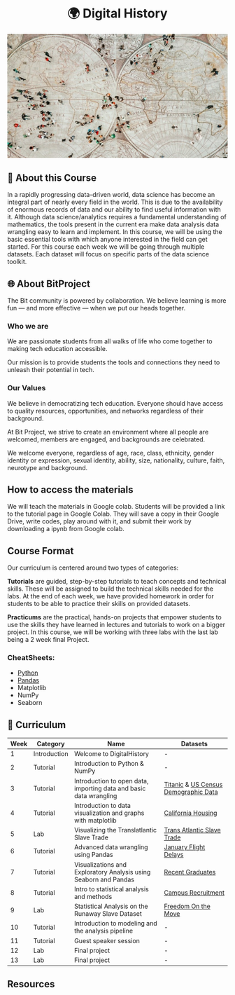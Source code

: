 # <div align = "center"> 🌍 Digital History </div>

<p align="center">
  <img src="assets/DigitalHistory.jpg" />
</p>

## 📝 About this Course
In a rapidly progressing data-driven world, data science has become an integral part of nearly every field in the world. This is due to the availability of enormous records of data and our ability to find useful information with it. Although data science/analytics requires a fundamental understanding of mathematics, the tools present in the current era make data analysis data wrangling easy to learn and implement. In this course, we will be using the basic essential tools with which anyone interested in the field can get started. For this course each week we will be going through multiple datasets. Each dataset will focus on specific parts of the data science toolkit. 

## 🌐 About BitProject

The Bit community is powered by collaboration. We believe learning is more fun — and more effective — when we put our heads together.

### Who we are
We are passionate students from all walks of life who come together to making tech education accessible.

Our mission is to provide students the tools and connections they need to unleash their potential in tech.
### Our Values
We believe in democratizing tech education. Everyone should have access to quality resources, opportunities, and networks regardless of their background.

At Bit Project, we strive to create an environment where all people are welcomed, members are engaged, and backgrounds are celebrated.

We welcome everyone, regardless of age, race, class, ethnicity, gender identity or expression, sexual identity, ability, size, nationality, culture, faith, neurotype and background.


## How to access the materials
We will teach the materials in Google colab. Students will be provided a link to the tutorial page in Google Colab. They will save a copy in their Google Drive, write codes, play around with it, and submit their work by downloading a ipynb from Google colab.

## Course Format
Our curriculum is centered around two types of categories:

**Tutorials** are guided, step-by-step tutorials to teach concepts and technical skills. These will be assigned to build the technical skills needed for the labs. At the end of each week, we have provided homework in order for students to be able to practice their skills on provided datasets.

**Practicums** are the practical, hands-on projects that empower students to use the skills they have learned in lectures and tutorials to work on a bigger project. In this course, we will be working with three labs with the last lab being a 2 week final Project.

### CheatSheets:
- [Python](https://github.com/bitprj/DigitalHistory/blob/master/cheatsheets/Python-cheatsheet.pdf)
- [Pandas](https://github.com/bitprj/DigitalHistory/blob/master/cheatsheets/Pandas-cheatsheet.pdf)
- Matplotlib
- NumPy
- Seaborn

## 📕 Curriculum
|Week|Category    |Name                                                              |Datasets
|----|------------|------------------------------------------------------------------|----------------------------------------------------------------------------------|
|1   |Introduction|Welcome to DigitalHistory                                         |-                                                                                 |
|2   |Tutorial    |Introduction to Python & NumPy                                    |-                                                                                 |
|3   |Tutorial    |Introduction to open data, importing data and basic data wrangling|[Titanic](https://www.kaggle.com/c/titanic/data) & [US Census Demographic Data](https://www.kaggle.com/muonneutrino/us-census-demographic-data)  |
|4   |Tutorial    |Introduction to data visualization and graphs with matplotlib    |[California Housing](https://www.kaggle.com/camnugent/california-housing-prices)  |          
|5   |Lab         |Visualizing the Translatlantic Slave Trade                        |[Trans Atlantic Slave Trade](https://www.slavevoyages.org/voyage/database)        |
|6   |Tutorial    |Advanced data wrangling using Pandas                              |[January Flight Delays](https://www.kaggle.com/divyansh22/flight-delay-prediction)|                                                                           |
|7   |Tutorial    |Visualizations and Exploratory Analysis using Seaborn and Pandas  |[Recent Graduates](https://github.com/ShayanRiyaz/data/blob/master/college-majors/recent-grads.csv)                             |
|8   |Tutorial    |Intro to statistical analysis and methods                         |[Campus Recruitment](https://www.kaggle.com/benroshan/factors-affecting-campus-placement)       |
|9   |Lab         |Statistical Analysis on the Runaway Slave Dataset                 |[Freedom On the Move](https://freedomonthemove.org/)                        |
|10  |Tutorial    |Introduction to modeling and the analysis pipeline                |-                                                                           |
|11  |Tutorial    |Guest speaker session                                             |-                                                                           |
|12  |Lab         |Final project                                                     |-                                                                           |
|13  |Lab         |Final project                                                     |-                                                                           |
 

## Resources







